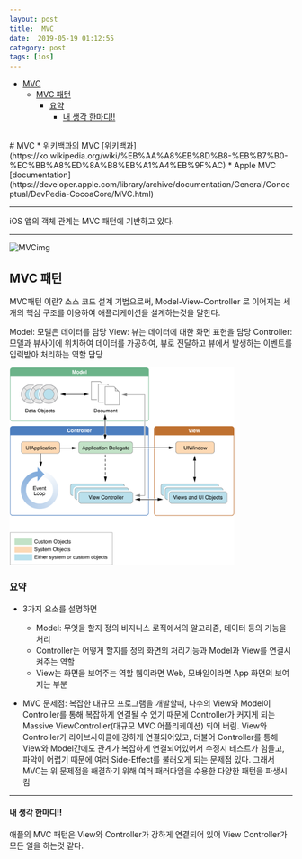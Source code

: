 ```yaml
---
layout: post
title:  MVC
date:  2019-05-19 01:12:55
category: post
tags: [ios]
---
```


- [MVC](#mvc)
  - [MVC 패턴](#mvc-%ED%8C%A8%ED%84%B4)
    - [요약](#%EC%9A%94%EC%95%BD)
      - [내 생각 한마디!!](#%EB%82%B4-%EC%83%9D%EA%B0%81-%ED%95%9C%EB%A7%88%EB%94%94)

<br />
# MVC
* 위키백과의 MVC [위키백과](https://ko.wikipedia.org/wiki/%EB%AA%A8%EB%8D%B8-%EB%B7%B0-%EC%BB%A8%ED%8A%B8%EB%A1%A4%EB%9F%AC)
* Apple MVC [documentation](https://developer.apple.com/library/archive/documentation/General/Conceptual/DevPedia-CocoaCore/MVC.html)

----

iOS 앱의 객체 관계는 MVC 패턴에 기반하고 있다.

----
![MVCimg](https://developer.apple.com/library/archive/documentation/General/Conceptual/DevPedia-CocoaCore/Art/model_view_controller_2x.png
)

## MVC 패턴
MVC패턴 이란? 소스 코드 설계 기법으로써, Model-View-Controller 로 이어지는 세개의 핵심 구조를 이용하여 애플리케이션을 설계하는것을 말한다.

Model: 모델은 데이터를 담당
View: 뷰는 데이터에 대한 화면 표현을 담당
Controller: 모델과 뷰사이에 위치하여 데이터를 가공하여, 뷰로 전달하고 뷰에서 발생하는 이벤트를 입력받아 처리하는 역할 담당

<img width="400" src="https://github.com/conyconydev/conyconydev.github.io/blob/master/_posts/postImg/MVCPattern.png?raw=true">

### 요약
* 3가지 요소를 설명하면
    * Model: 무엇을 할지 정의 
    비지니스 로직에서의 알고리즘, 데이터 등의 기능을 처리
    * Controller는 어떻게 할지를 정의 
    화면의 처리기능과 Model과 View를 연결시켜주는 역할
    *  View는 화면을 보여주는 역할 
    웹이라면 Web, 모바일이라면 App 화면의 보여지는 부분

* MVC 문제점: 복잡한 대규모 프로그램을 개발할때,
다수의 View와 Model이 Controller를 통해 복잡하게 연결될 수 있기 때문에 Controller가 커지게 되는 Massive ViewController(대규모 MVC 어플리케이션) 되어 버림.
View와 Controller가 라이브사이클에 강하게 연결되어있고, 더불어 Controller를 통해 View와 Model간에도 관계가 복잡하게 연결되어있어서 수정시 테스트가 힘들고, 파악이 어렵기 때문에 여러 Side-Effect를 불러오게 되는 문제점 있다. 그래서 MVC는 위 문제점을 해결하기 위해 여러 패러다임을 수용한 다양한 패턴을 파생시킴

----

#### 내 생각 한마디!!
애플의 MVC 패턴은 View와 Controller가 강하게 연결되어 있어 View Controller가 모든 일을 하는것 같다.

